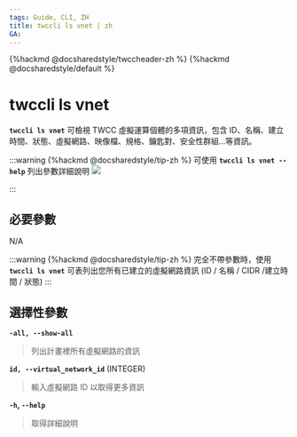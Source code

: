 ```yaml
---
tags: Guide, CLI, ZH
title: twccli ls vnet | zh
GA:
---
```


{%hackmd @docsharedstyle/twccheader-zh %}
{%hackmd @docsharedstyle/default %}

# twccli ls vnet

**`twccli ls vnet`** 可檢視 TWCC 虛擬運算個體的多項資訊，包含 ID、名稱、建立時間、狀態、虛擬網路、映像檔、規格、鑰匙對、安全性群組...等資訊。

:::warning
{%hackmd @docsharedstyle/tip-zh %}
可使用 **`twccli ls vnet --help`** 列出參數詳細說明
![](https://cos.twcc.ai/SYS-MANUAL/uploads/upload_4a91b814324ecb2a8bdca50b450e2930.png)


:::



## 必要參數

N/A

:::warning
{%hackmd @docsharedstyle/tip-zh %}
完全不帶參數時，使用 **`twccli ls vnet`** 可表列出您所有已建立的虛擬網路資訊 (ID / 名稱 / CIDR /建立時間 / 狀態)
:::

## 選擇性參數

**`-all, --show-all`**
> 列出計畫裡所有虛擬網路的資訊

**`id, --virtual_network_id`** (INTEGER)
> 輸入虛擬網路 ID 以取得更多資訊

**`-h`, `--help`**
> 取得詳細說明
